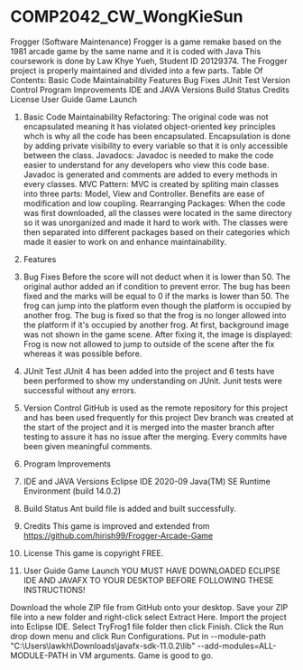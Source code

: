 # COMP2042_CW_WongKieSun
Frogger (Software Maintenance)
Frogger is a game remake based on the 1981 arcade game by the same name and it is coded with Java
This coursework is done by Law Khye Yueh, Student ID 20129374.
The Frogger project is properly maintained and divided into a few parts.
Table Of Contents:
Basic Code Maintainability
Features
Bug Fixes
JUnit Test
Version Control
Program Improvements
IDE and JAVA Versions
Build Status
Credits
License
User Guide Game Launch
1. Basic Code Maintainability
Refactoring: The original code was not encapsulated meaning it has violated object-oriented key principles whch is why all the code has been encapsulated. Encapsulation is done by adding private visibility to every variable so that it is only accessible between the class.
Javadocs: Javadoc is needed to make the code easier to understand for any developers who view this code base. Javadoc is generated and comments are added to every methods in every classes.
MVC Pattern: MVC is created by spliting main classes into three parts: Model, View and Controller. Benefits are ease of modification and low coupling.
Rearranging Packages: When the code was first downloaded, all the classes were located in the same directory so it was unorganized and made it hard to work with. The classes were then separated into different packages based on their categories which made it easier to work on and enhance maintainability.
2. Features
3. Bug Fixes
Before the score will not deduct when it is lower than 50. The original author added an if condition to prevent error. The bug has been fixed and the marks will be equal to 0 if the marks is lower than 50.
The frog can jump into the platform even though the platform is occupied by another frog. The bug is fixed so that the frog is no longer allowed into the platform if it's occupied by another frog.
At first, background image was not shown in the game scene. After fixing it, the image is displayed:
Frog is now not allowed to jump to outside of the scene after the fix whereas it was possible before.
4. JUnit Test
JUnit 4 has been added into the project and 6 tests have been performed to show my understanding on JUnit.
Junit tests were successful without any errors.
5. Version Control
GitHub is used as the remote repository for this project and has been used frequently for this project
Dev branch was created at the start of the project and it is merged into the master branch after testing to assure it has no issue after the merging.
Every commits have been given meaningful comments.
6. Program Improvements
7. IDE and JAVA Versions
Eclipse IDE 2020-09
Java(TM) SE Runtime Environment (build 14.0.2)

8. Build Status
Ant build file is added and built successfully.

9. Credits
This game is improved and extended from https://github.com/hirish99/Frogger-Arcade-Game

10. License
This game is copyright FREE.

11. User Guide Game Launch
YOU MUST HAVE DOWNLOADED ECLIPSE IDE AND JAVAFX TO YOUR DESKTOP BEFORE FOLLOWING THESE INSTRUCTIONS!

Download the whole ZIP file from GitHub onto your desktop.
Save your ZIP file into a new folder and right-click select Extract Here.
Import the project into Eclipse IDE.
Select TryFrog1 file folder then click Finish.
Click the Run drop down menu and click Run Configurations.
Put in --module-path "C:\Users\lawkh\Downloads\javafx-sdk-11.0.2\lib" --add-modules=ALL-MODULE-PATH in VM arguments.
Game is good to go.
